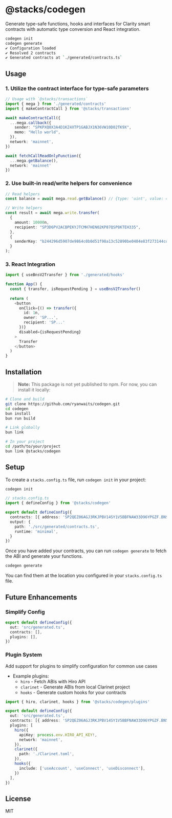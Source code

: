# @stacks/codegen

Generate type-safe functions, hooks and interfaces for Clarity smart contracts with automatic type conversion and React integration.

```bash
codegen init
codegen generate
✔ Configuration loaded
✔ Resolved 2 contracts
✔ Generated contracts at `./generated/contracts.ts`
```

## Usage

### 1. Utilize the contract interface for type-safe parameters
```typescript
// Usage with `@stacks/transactions`
import { mega } from './generated/contracts'
import { makeContractCall } from '@stacks/transactions'

await makeContractCall({
  ...mega.callback({
    sender: "SPKPXQ0X3A4D1KZ4XTP1GABJX1N36VW10D02TK9X",
    memo: "Hello world",
  }),
  network: 'mainnet',
})

await fetchCallReadOnlyFunction({
  ...mega.getBalance(),
  network: 'mainnet'
})
```

### 2. Use built-in read/write helpers for convenience
```typescript
// Read helpers
const balance = await mega.read.getBalance() // {type: 'uint', value: 42000000n}

// Write helpers
const result = await mega.write.transfer(
  {
    amount: 10000n,
    recipient: "SP3D6PV2ACBPEKYJTCMH7HEN02KP87QSP8KTEH335",
  },
  {
    senderKey: "b244296d5907de9864c0b0d51f98a13c52890be0404e83f273144cd5b9960eed01",
  }
);
```

### 3. React Integration
```typescript
import { useBnsV2Transfer } from './generated/hooks'

function App() {
  const { transfer, isRequestPending } = useBnsV2Transfer()
  
  return (
    <button 
      onClick={() => transfer({
        id: 1n,
        owner: 'SP...',
        recipient: 'SP...'
      })}
      disabled={isRequestPending}
    >
      Transfer
    </button>
  )
}
```

## Installation

> **Note:** This package is not yet published to npm. For now, you can install it locally:

```bash
# Clone and build
git clone https://github.com/ryanwaits/codegen.git
cd codegen
bun install
bun run build

# Link globally
bun link

# In your project
cd /path/to/your/project
bun link @stacks/codegen
```
## Setup

To create a `stacks.config.ts` file, run `codegen init` in your project:

```bash
codegen init
```

```typescript
// stacks.config.ts
import { defineConfig } from '@stacks/codegen'

export default defineConfig({
  contracts: [{ address: 'SP2QEZ06AGJ3RKJPBV14SY1V5BBFNAW33D96YPGZF.BNS-V2' }],
  output: {
    path: './src/generated/contracts.ts',
    runtime: 'minimal',
  }
})
```

Once you have added your contracts, you can run `codegen generate` to fetch the ABI and generate your functions.

```bash
codegen generate
```

You can find them at the location you configured in your `stacks.config.ts` file.

## Future Enhancements

### **Simplify Config**

```ts
export default defineConfig({
  out: 'src/generated.ts',
  contracts: [],
  plugins: [],
})
```

### **Plugin System**

Add support for plugins to simplify configuration for common use cases

- Example plugins:
  - `hiro` - Fetch ABIs with Hiro API
  - `clarinet` - Generate ABIs from local Clarinet project
  - `hooks` - Generate custom hooks for your contracts

```ts
import { hiro, clarinet, hooks } from '@stacks/codegen/plugins'

export default defineConfig({
  out: 'src/generated.ts',
  contracts: [{ address: 'SP2QEZ06AGJ3RKJPBV14SY1V5BBFNAW33D96YPGZF.BNS-V2' }],
  plugins: [
    hiro({
      apiKey: process.env.HIRO_API_KEY!,
      network: 'mainnet',
    }),
    clarinet({
      path: './Clarinet.toml',
    }),
    hooks({
      include: ['useAccount', 'useConnect', 'useDisconnect'],
    })
  ],
})
```

## License

MIT